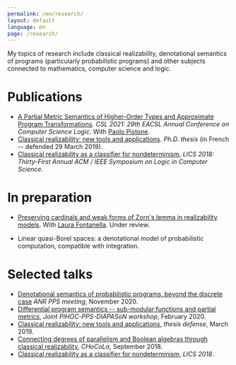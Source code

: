 ```yaml
---
permalink: /en/research/
layout: default
language: en
page: /research/
---
```


My topics of research include classical realizability, denotational semantics of programs (particularly probabilistic programs) and other subjects connected to mathematics, computer science and logic.

Publications
============

* [A Partial Metric Semantics of Higher-Order Types and Approximate Program Transformations](https://hal.archives-ouvertes.fr/hal-03009790). *CSL 2021: 29th EACSL Annual Conference on Computer Science Logic*. With [Paolo Pistone](http://logica.uniroma3.it/pistone/).
* [Classical realizability: new tools and applications](/docs/these.pdf). *Ph.D. thesis* (in French -- defended 29 March 2019).
* [Classical realizability as a classifier for nondeterminism](/docs/geoffroy-2018-classical-realizability-classifier-for-nondeterminism.pdf), *LICS 2018: Thirty-First Annual ACM / IEEE Symposium on Logic in Computer Science*.

In preparation
==============

* [Preserving cardinals and weak forms of Zorn's lemma in realizability models](/docs/fontanella-geoffroy-2019-preserving-cardinals-and-weak-zorn-in-classical-realizability.pdf). With [Laura Fontanella](https://www.i2m.univ-amu.fr/perso/laura.fontanella/). Under review.

* Linear quasi-Borel spaces: a denotational model of probabilistic computation, compatible with integration.

Selected talks
==============

* [Denotational semantics of probabilistic programs, beyond the discrete case](/docs/slides-geoffroy-reunion-pps-11-20.pdf) *ANR PPS meeting*, November 2020.
* [Differential program semantics -- sub-modular functions and partial metrics](/docs/slides-geoffroy-pihoc-02-20.pdf), *Joint PIHOC-PPS-DIAPASoN workshop*, February 2020.
* [Classical realizability: new tools and applications](/docs/slides-geoffroy-thesis.pdf), *thesis defense*, March 2019.
* [Connecting degrees of parallelism and Boolean algebras through classical realizability](/docs/slides-geoffroy-chocola-09-2018.pdf), *CHoCoLa*, September 2018.
* [Classical realizability as a classifier for nondeterminism](/docs/slides-geoffroy-2018-classical-realizability-classifier-for-nondeterminism.pdf), *LICS 2018*.
